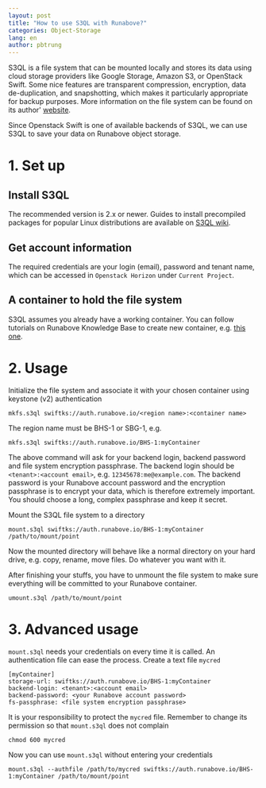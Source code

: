 ```yaml
---
layout: post
title: "How to use S3QL with Runabove?"
categories: Object-Storage
lang: en
author: pbtrung
---
```


S3QL is a file system that can be mounted locally and stores its data using cloud storage providers like Google Storage, Amazon S3, or OpenStack Swift. Some nice features are transparent compression, encryption, data de-duplication, and snapshotting, which makes it particularly appropriate for backup purposes. More information on the file system can be found on its author' [website](http://www.rath.org/s3ql-docs).

Since Openstack Swift is one of available backends of S3QL, we can use S3QL to save your data on Runabove object storage.

# 1. Set up

## Install S3QL 

The recommended version is 2.x or newer. Guides to install precompiled packages for popular Linux distributions are available on [S3QL wiki](https://bitbucket.org/nikratio/s3ql/wiki/Installation).

## Get account information

The required credentials are your login (email), password and tenant name, which can be accessed in `Openstack Horizon` under `Current Project`.

## A container to hold the file system

S3QL assumes you already have a working container. You can follow tutorials on Runabove Knowledge Base to create new container, e.g. [this one](https://community.runabove.com/kb/en/object-storage/upload-your-first-object-inside-swift.html).

# 2. Usage

Initialize the file system and associate it with your chosen container using keystone (v2) authentication

```
mkfs.s3ql swiftks://auth.runabove.io/<region name>:<container name>
```

The region name must be BHS-1 or SBG-1, e.g.

```
mkfs.s3ql swiftks://auth.runabove.io/BHS-1:myContainer
```

The above command will ask for your backend login, backend password and file system encryption passphrase. The backend login should be `<tenant>:<account email>`, e.g. `12345678:me@example.com`. The backend password is your Runabove account password and the encryption passphrase is to encrypt your data, which is therefore extremely important. You should choose a long, complex passphrase and keep it secret. 

Mount the S3QL file system to a directory

```
mount.s3ql swiftks://auth.runabove.io/BHS-1:myContainer /path/to/mount/point
```

Now the mounted directory will behave like a normal directory on your hard drive, e.g. copy, rename, move files. Do whatever you want with it.

After finishing your stuffs, you have to unmount the file system to make sure everything will be committed to your Runabove container.

```
umount.s3ql /path/to/mount/point
```

# 3. Advanced usage

`mount.s3ql` needs your credentials on every time it is called. An authentication file can ease the process. Create a text file `mycred` 

```
[myContainer]
storage-url: swiftks://auth.runabove.io/BHS-1:myContainer
backend-login: <tenant>:<account email>
backend-password: <your Runabove account password>
fs-passphrase: <file system encryption passphrase>
```

It is your responsibility to protect the `mycred` file. Remember to change its permission so that `mount.s3ql` does not complain

```
chmod 600 mycred
```

Now you can use `mount.s3ql` without entering your credentials

```
mount.s3ql --authfile /path/to/mycred swiftks://auth.runabove.io/BHS-1:myContainer /path/to/mount/point
```
